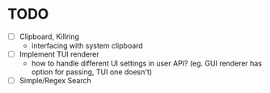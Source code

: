 # TODO

- [ ] Clipboard, Killring
  - interfacing with system clipboard
- [ ] Implement TUI renderer
  - how to handle different UI settings in user API? (eg. GUI renderer has option for passing, TUI one doesn't)
- [ ] Simple/Regex Search
